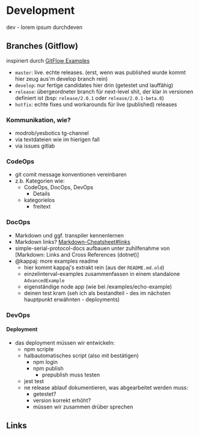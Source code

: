 # Development
dev - lorem ipsum durchdeven

## Branches (Gitflow) 
inspiriert durch [GitFlow Examples]
* `master`: live. echte releases. (erst, wenn was published wurde kommt hier zeug aus'm 
develop branch rein)
* `develop`: nur fertige candidates hier drin (getestet und lauffähig)
* `release`: übergeordneter branch für next-level shit, der klar in versionen 
definiert ist (bsp: `release/2.0.1` oder `release/2.0.1-beta.0`)
* `hotfix`: echte fixes und workarounds für live (published) releases

### Kommunikation, wie?
* modrob/yesbotics tg-channel
* via textdateien wie im hierigen fall
* via issues gitlab

### CodeOps
* git comit message konventionen vereinbaren
* z.b. Kategorien wie:
    * CodeOps, DocOps, DevOps
        * Details
    * kategorielos
        * freitext
     
### DocOps
* Markdown und ggf. transpiler kennenlernen
* Markdown links? [Markdown-Cheatsheet#links]
* simple-serial-protocol-docs aufbauen unter zuhilfenahme von [Markdown: Links and Cross References (dotnet)]
* @kappaj: more examples readme
    * hier kommt kappaj's extrakt rein (aus der `README.md.old`) 
    * einzelinterval-examples zusammenfassen in einem standalone `AdvancedExample`
    * eigenständige node app (wie bei /examples/echo-example)
    * deinen test kram (seh ich als bestandteil - des im nächsten hauptpunkt erwähnten - deployments)

### DevOps

#### Deployment
* das deployment müssen wir entwickeln:
    * npm scripte 
    * halbautomatisches script (also mit bestätigen)
        * npm login
        * npm publish
            * prepublish muss testen
    * jest test
    * ne release ablauf dokumentieren, was abgearbeitet werden muss:
        * getestet?
        * version korrekt erhöht?
        * müssen wir zusammen drüber sprechen

## Links
[GitFlow Examples]:https://gitversion.readthedocs.io/en/latest/git-branching-strategies/gitflow-examples
[Markdown-Cheatsheet#links]:https://github.com/adam-p/markdown-here/wiki/Markdown-Cheatsheet#links
[Markdown: Links and Cross References]:https://dotnet.github.io/docfx/tutorial/links_and_cross_references.html
[Publishing a beta or alpha version to NPM]:https://medium.com/@kevinkreuzer/publishing-a-beta-or-alpha-version-to-npm-46035b630dd7
[Have `npm version` not prepend “v” to the git tag]:https://stackoverflow.com/questions/37788907/have-npm-version-not-prepend-v-to-the-git-tag
[Arduino library specifications]:https://github.com/arduino/Arduino/wiki/Arduino-IDE-1.5:-Library-specification
[Thoughts on Flash - Apple]:https://www.apple.com/hotnews/thoughts-on-flash/
[Thoughts on Flash - Wikipedia]:https://en.wikipedia.org/wiki/Thoughts_on_Flash

